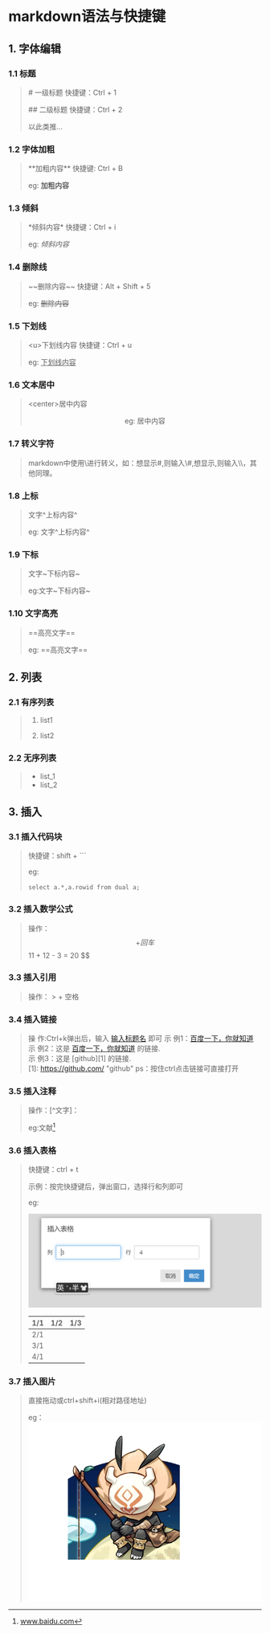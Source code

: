 # markdown语法与快捷键

## 1. 字体编辑

### 1.1 标题

> \# 一级标题  快捷键：Ctrl + 1
>
> \## 二级标题  快捷键：Ctrl + 2
>
> 以此类推...

### 1.2 字体加粗

> \**加粗内容\*\*     快捷键: Ctrl + B
>
> eg: **加粗内容**

### 1.3 倾斜

> \*倾斜内容*  快捷键：Ctrl + i
>
> eg: *倾斜内容*

### 1.4 删除线

> \~~删除内容~~  快捷键：Alt + Shift + 5
>
> eg: ~~删除内容~~

### 1.5 下划线

> \<u>下划线内容</u> 快捷键：Ctrl + u
>
> eg: <u>下划线内容</u>

### 1.6 文本居中

> \<center>居中内容</center>
>
> <center>eg: 居中内容</center>

### 1.7 转义字符

> markdown中使用\进行转义，如：想显示#,则输入\\#,想显示\,则输入\\\，其他同理。

### 1.8 上标

> 文字\^上标内容\^
>
> eg: 文字^上标内容^	

### 1.9 下标

> 文字\~下标内容~
>
> eg:文字~下标内容~

### 1.10 文字高亮

> \==高亮文字==
>
> eg: ==高亮文字==

## 2. 列表

### 2.1 有序列表

> 1. list1
>
> 2. list2

### 2.2 无序列表

> - list_1
> - list_2

## 3. 插入

### 3.1 插入代码块

> 快捷键：shift + ```
>
> eg:
>
> ```plsql
> select a.*,a.rowid from dual a;
> ```

### 3.2 插入数学公式



> 操作：$$ + 回车
> $$
> 11 + 12 - 3 = 20
> $$

### 3.3 插入引用

>操作： > + 空格

### 3.4 插入链接

> 操 作:Ctrl+k弹出后，输入 [输入标题名](输入链接地址) 即可
> 示 例1：[百度一下，你就知道](https://www.baidu.com/)
> 示 例2：这是 [百度一下，你就知道](https://www.baidu.com/ "百度") 的链接.  
> 示 例3：这是 [github][1] 的链接.  
> [1]: https://github.com/ "github"
> ps：按住ctrl点击链接可直接打开

### 3.5 插入注释

> 操作：[\^文字]：
>
> eg:文献[^1]
>
> [^1]: www.baidu.com

### 3.6 插入表格

> 快捷键：ctrl + t
>
> 示例：按完快捷键后，弹出窗口，选择行和列即可
>
> eg:
>
> ![image-20210516233124374](picture/image-20210516233124374.png)
>
> | 1/1  | 1/2  | 1/3  |
> | ---- | ---- | ---- |
> | 2/1  |      |      |
> | 3/1  |      |      |
> | 4/1  |      |      |

### 3.7 插入图片

> 直接拖动或ctrl+shift+i(相对路径地址)
>
> eg：![image-20210516234758475](picture/image-20210516234758475.png)



